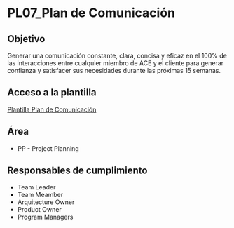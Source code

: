# PL07_Plan de Comunicación

## Objetivo
Generar una comunicación constante, clara, concisa y eficaz en el 100% de las interacciones entre cualquier miembro de ACE y el cliente para generar confianza y satisfacer sus necesidades durante las próximas 15 semanas.
## Acceso a la plantilla 
[Plantilla Plan de Comunicación](https://docs.google.com/document/d/1xt-2ER5NIl56NIMzrNfBJ7gu0BzPYrawrb5z9UJPtUE/edit?usp=sharing)

## Área
* PP - Project Planning 

## Responsables de cumplimiento
* Team Leader
* Team Meamber
* Arquitecture Owner
* Product Owner
* Program Managers
